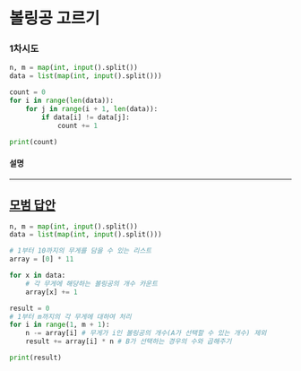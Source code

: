 # 볼링공 고르기

### 1차시도

```python
n, m = map(int, input().split())
data = list(map(int, input().split()))

count = 0
for i in range(len(data)):
    for j in range(i + 1, len(data)):
        if data[i] != data[j]:
            count += 1

print(count)
```

#### 설명

---

## [모범 답안](https://github.com/ndb796/python-for-coding-test/blob/master/11/5.py)

```python
n, m = map(int, input().split())
data = list(map(int, input().split()))

# 1부터 10까지의 무게를 담을 수 있는 리스트
array = [0] * 11

for x in data:
    # 각 무게에 해당하는 볼링공의 개수 카운트
    array[x] += 1

result = 0
# 1부터 m까지의 각 무게에 대하여 처리
for i in range(1, m + 1):
    n -= array[i] # 무게가 i인 볼링공의 개수(A가 선택할 수 있는 개수) 제외
    result += array[i] * n # B가 선택하는 경우의 수와 곱해주기

print(result)
```